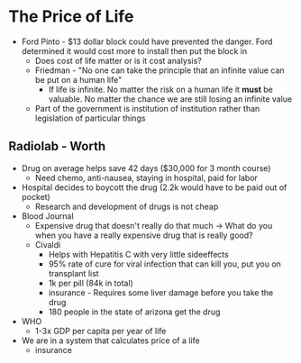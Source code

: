 # The Price of Life
+ Ford Pinto - $13 dollar block could have prevented the danger. Ford determined
  it would cost more to install then put the block in
    - Does cost of life matter or is it cost analysis?
    - Friedman - "No one can take the principle that an infinite value can be
      put on a human life"
        + If life is infinite. No matter the risk on a human life it **must** be
          valuable. No matter the chance we are still losing an infinite value
    - Part of the government is institution of institution rather than
      legislation of particular things

## Radiolab - Worth
+ Drug on average helps save 42 days ($30,000 for 3 month course)
    - Need chemo, anti-nausea, staying in hospital, paid for labor
+ Hospital decides to boycott the drug (2.2k would have to be paid out of
  pocket)
    - Research and development of drugs is not cheap
+ Blood Journal
    - Expensive drug that doesn't really do that much -> What do you when you
      have a really expensive drug that is really good?
    - Civaldi
        + Helps with Hepatitis C with very little sideeffects
        + 95% rate of cure for viral infection that can kill you, put you on
          transplant list
        + 1k per pill (84k in total)
        + insurance - Requires some liver damage before you take the drug
        + 180 people in the state of arizona get the drug
+ WHO
    - 1-3x GDP per capita per year of life
+ We are in a system that calculates price of a life
    - insurance
